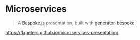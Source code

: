 # Microservices
> A [Bespoke.js](http://markdalgleish.com/projects/bespoke.js) presentation, built with [generator-bespoke](https://github.com/markdalgleish/generator-bespoke)


https://flxpeters.github.io/microservices-presentation/
